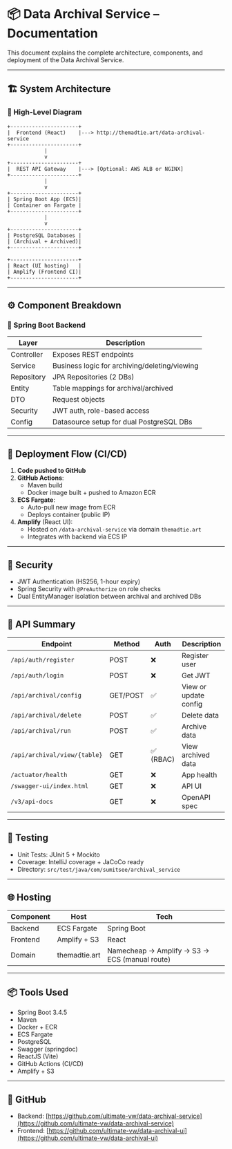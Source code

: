 # 📦 Data Archival Service – Documentation

This document explains the complete architecture, components, and deployment of the Data Archival Service.

---

## 🏗️ System Architecture

### 🔹 High-Level Diagram

```
+----------------------+
|  Frontend (React)    |---> http://themadtie.art/data-archival-service
+----------------------+
            |
            v
+----------------------+
|  REST API Gateway    |---> [Optional: AWS ALB or NGINX]
+----------------------+
            |
            v
+----------------------+
| Spring Boot App (ECS)|
| Container on Fargate |
+----------------------+
            |
            v
+----------------------+
| PostgreSQL Databases |
| (Archival + Archived)|
+----------------------+

+----------------------+
| React (UI hosting)   |
| Amplify (Frontend CI)|
+----------------------+
```

---

## ⚙️ Component Breakdown

### 🔸 Spring Boot Backend

| Layer        | Description |
|--------------|-------------|
| Controller   | Exposes REST endpoints |
| Service      | Business logic for archiving/deleting/viewing |
| Repository   | JPA Repositories (2 DBs) |
| Entity       | Table mappings for archival/archived |
| DTO          | Request objects |
| Security     | JWT auth, role-based access |
| Config       | Datasource setup for dual PostgreSQL DBs |

---

## 🚀 Deployment Flow (CI/CD)

1. **Code pushed to GitHub**
2. **GitHub Actions**:
    - Maven build
    - Docker image built + pushed to Amazon ECR
3. **ECS Fargate**:
    - Auto-pull new image from ECR
    - Deploys container (public IP)
4. **Amplify** (React UI):
    - Hosted on `/data-archival-service` via domain `themadtie.art`
    - Integrates with backend via ECS IP

---

## 🔐 Security

- JWT Authentication (HS256, 1-hour expiry)
- Spring Security with `@PreAuthorize` on role checks
- Dual EntityManager isolation between archival and archived DBs

---

## 📄 API Summary

| Endpoint | Method | Auth | Description |
|----------|--------|------|-------------|
| `/api/auth/register` | POST | ❌ | Register user |
| `/api/auth/login` | POST | ❌ | Get JWT |
| `/api/archival/config` | GET/POST | ✅ | View or update config |
| `/api/archival/delete` | POST | ✅ | Delete data |
| `/api/archival/run` | POST | ✅ | Archive data |
| `/api/archival/view/{table}` | GET | ✅ (RBAC) | View archived data |
| `/actuator/health` | GET | ❌ | App health |
| `/swagger-ui/index.html` | GET | ❌ | API UI |
| `/v3/api-docs` | GET | ❌ | OpenAPI spec |

---

## 🧪 Testing

- Unit Tests: JUnit 5 + Mockito
- Coverage: IntelliJ coverage + JaCoCo ready
- Directory: `src/test/java/com/sumitsee/archival_service`

---

## 🌐 Hosting

| Component | Host | Tech |
|----------|------|------|
| Backend | ECS Fargate | Spring Boot |
| Frontend | Amplify + S3 | React |
| Domain | themadtie.art | Namecheap → Amplify → S3 → ECS (manual route) |

---

## 📦 Tools Used

- Spring Boot 3.4.5
- Maven
- Docker + ECR
- ECS Fargate
- PostgreSQL
- Swagger (springdoc)
- ReactJS (Vite)
- GitHub Actions (CI/CD)
- Amplify + S3

---

## 📎 GitHub

- Backend: [https://github.com/ultimate-vw/data-archival-service](https://github.com/ultimate-vw/data-archival-service)
- Frontend: [https://github.com/ultimate-vw/data-archival-ui](https://github.com/ultimate-vw/data-archival-ui)